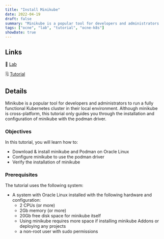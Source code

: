 ```yaml
---
title: "Install Minikube"
date: 2022-04-19
draft: false
summary: "Minikube is a popular tool for developers and administrators to run a fully functional Kubernetes cluster in their local environment. Although minikube is cross-platform, this tutorial only guides you through the installation and configuration of minikube with the podman driver."
tags: ["ocne", "lab", "tutorial", "ocne-k8s"]
showDate: true
---
```


## Links

:crescent_moon: [Lab](https://luna.oracle.com/lab/8b2f7860-3204-4cd3-8d55-3f6de9ca03c2)

:spiral_notepad: [Tutorial](https://docs.oracle.com/en/learn/ol-minikube)

## Details

Minikube is a popular tool for developers and administrators to run a fully functional Kubernetes cluster in their local environment.
Although minikube is cross-platform, this tutorial only guides you through the installation and configuration of minikube with the podman driver.

### Objectives

In this tutorial, you will learn how to:

- Download & install minikube and Podman on Oracle Linux
- Configure minikube to use the podman driver
- Verify the installation of minikube

### Prerequisites

The tutorial uses the following system:

- A system with Oracle Linux installed with the following hardware and configuration:
  - 2 CPUs (or more)
  - 2Gb memory (or more)
  - 20Gb free disk space for minikube itself
  - Using minikube requires more space if installing minikube Addons or deploying any projects
  - a non-root user with sudo permissions
